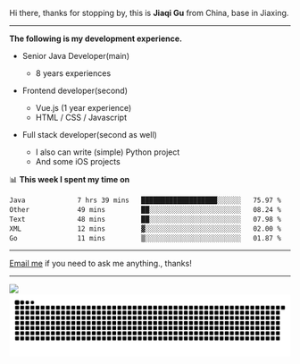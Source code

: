 Hi there, thanks for stopping by, this is **Jiaqi Gu** from China, base in Jiaxing.

---

**The following is my development experience.**

- Senior Java Developer(main)
  - 8 years experiences

- Frontend developer(second)
  - Vue.js (1 year experience)
  - HTML / CSS / Javascript
  
- Full stack developer(second as well)
  - I also can write (simple) Python project
  - And some iOS projects

📊 **This week I spent my time on**
<!--START_SECTION:waka-->

```txt
Java             7 hrs 39 mins   ███████████████████░░░░░░   75.97 %
Other            49 mins         ██░░░░░░░░░░░░░░░░░░░░░░░   08.24 %
Text             48 mins         ██░░░░░░░░░░░░░░░░░░░░░░░   07.98 %
XML              12 mins         ▓░░░░░░░░░░░░░░░░░░░░░░░░   02.00 %
Go               11 mins         ▒░░░░░░░░░░░░░░░░░░░░░░░░   01.87 %
```

<!--END_SECTION:waka-->

---

[Email me](mailto:htk2klwgr@mozmail.com?subject=Hiring_from_GitHub) if you need to ask me anything., thanks!

---

![]( https://visitor-badge.glitch.me/badge?page_id=githubgujiaqi)
![]( https://github.com/droid-Q/droid-Q/raw/output/github-contribution-grid-snake.svg#gh-dark-mode-only)
